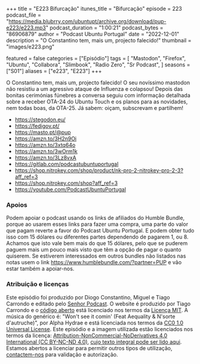 +++
title = "E223 Bifurcação"
itunes_title = "Bifurcação"
episode = 223
podcast_file = "https://media.blubrry.com/ubuntupt/archive.org/download/pup-e223/e223.mp3"
podcast_duration = "1:00:21"
podcast_bytes = "86906879"
author = "Podcast Ubuntu Portugal"
date = "2022-12-01"
description = "O Constantino tem, mais um, projecto falecido!"
thumbnail = "images/e223.png"

featured = false
categories = ["Episódio"]
tags = [
  "Mastodon",
  "Firefox",
  "Ubuntu",
  "Collabora",
  "Slimbook",
  "Radio Zero",
  "Sr Podcast",
]
seasons = ["S01"]
aliases = ["e223", "E223"]
+++

O Constantino tem, mais um, projecto falecido! O seu novíssimo mastodon não resistiu a um agressivo ataque de Influenza e colapsou! Depois das bonitas cerimónias fúnebres a conversa seguiu com informação detalhada sobre a receber OTA-24 do Ubuntu Touch e os planos para as novidades, nem todas boas, da OTA-25.
Já sabem: oiçam, subscrevam e partilhem!

* https://stegodon.eu/
* https://fedigov.pt/
* https://masto.pt/@pup
* https://amzn.to/3H2n9Oi
* https://amzn.to/3xtq64o
* https://amzn.to/3wOrm1k
* https://amzn.to/3Lz8vxA
* https://gitlab.com/podcastubuntuportugal
* https://shop.nitrokey.com/shop/product/nk-pro-2-nitrokey-pro-2-3?aff_ref=3
* https://shop.nitrokey.com/shop?aff_ref=3
* https://youtube.com/PodcastUbuntuPortugal


### Apoios
Podem apoiar o podcast usando os links de afiliados do Humble Bundle, porque ao usarem esses links para fazer uma compra, uma parte do valor que pagam reverte a favor do Podcast Ubuntu Portugal.
E podem obter tudo isso com 15 dólares ou diferentes partes dependendo de pagarem 1, ou 8.
Achamos que isto vale bem mais do que 15 dólares, pelo que se puderem paguem mais um pouco mais visto que têm a opção de pagar o quanto quiserem.
Se estiverem interessados em outros bundles não listados nas notas usem o link https://www.humblebundle.com/?partner=PUP e vão estar também a apoiar-nos.

### Atribuição e licenças
Este episódio foi produzido por Diogo Constantino, Miguel e Tiago Carrondo e editado pelo [Senhor Podcast](https://senhorpodcast.pt/).
O website é produzido por Tiago Carrondo e o [código aberto](https://gitlab.com/podcastubuntuportugal/website) está licenciado nos termos da [Licença MIT](https://gitlab.com/podcastubuntuportugal/website/main/LICENSE).
A música do genérico é: "Won't see it comin' (Feat Aequality & N'sorte d'autruche)", por Alpha Hydrae e está licenciada nos termos da [CC0 1.0 Universal License](https://creativecommons.org/publicdomain/zero/1.0/).
Este episódio e a imagem utilizada estão licenciados nos termos da licença: [Attribution-NonCommercial-NoDerivatives 4.0 International (CC BY-NC-ND 4.0)](https://creativecommons.org/licenses/by-nc-nd/4.0/), [cujo texto integral pode ser lido aqui](https://creativecommons.org/licenses/by-nc-nd/4.0/legalcode). Estamos abertos a licenciar para permitir outros tipos de utilização, [contactem-nos](https://podcastubuntuportugal.org/contactos) para validação e autorização.

